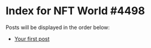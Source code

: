 # Index for NFT World #4498
Posts will be displayed in the order below:

- [Your first post](./001-first.md)


